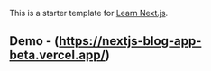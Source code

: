 This is a starter template for [Learn Next.js](https://nextjs.org/learn).

## Demo - (https://nextjs-blog-app-beta.vercel.app/)
